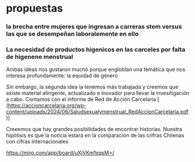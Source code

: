 

# propuestas 
### la brecha entre mujeres que ingresan a carreras stem versus las que se desempeñan laboralemente en ello
### La necesidad de productos higenicos en las carceles por falta de higenene menstrual 
Ambas ideas nos gustaron mucho porque engloblan una temática que nos interesa profundamente: la equidad de género 

Sin embargo, la segunda idea la tenemos más trabajada y creemos que existe material atingente, actualizado e inovador para llevar la invesitigación a cabo. Contamos con el informe de Red de Acción Carcelaria [ (https://accioncarcelaria.org/wp-content/uploads/2024/06/Saludsexualymenstrual_RedAccionCarcelaria.pdf )] 

Creeemos que hay grandes posibilidades de encontrar historias. 
Nuestra hipótisis es que la noticia estará en la comparación de las crifras Chilenas con cifras internacionales

https://miro.com/app/board/uXjVKm1xqsM=/
